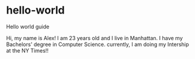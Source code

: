 # hello-world
Hello world guide 

Hi, my name is Alex! 
I am 23 years old and I live in Manhattan. 
I have my Bachelors' degree in Computer Science. 
currently, I am doing my Intership at the NY Times!! 

